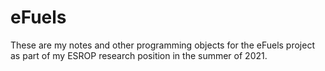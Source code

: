 # eFuels
These are my notes and other programming objects for the eFuels project as part of my ESROP research position in the summer of 2021.
